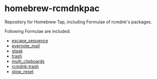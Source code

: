 homebrew-rcmdnkpac
==================

Repository for Homebrew Tap, including Formulae of rcmdnk's packages.

Following Formulae are included:

* [escape_sequence](https://github.com/rcmdnk/escape_sequence)
* [evernote_mail](https://github.com/rcmdnk/evernote_mail)
* [gtask](https://github.com/rcmdnk/gtask)
* [trash](https://github.com/rcmdnk/trash)
* [multi_clipboards](https://github.com/rcmdnk/multi_clipboards)
* [rcmdnk-trash](https://github.com/rcmdnk/trash)
* [stow_reset](https://github.com/rcmdnk/stow_reset)
